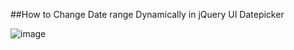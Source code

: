 ##How to Change Date range Dynamically in jQuery UI Datepicker

![image](https://user-images.githubusercontent.com/29988949/93843104-c1a94a00-fc4d-11ea-9b8e-eb515ff4651d.png)

